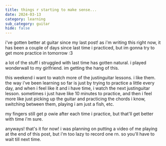 ```yaml
---
title: things r starting to make sense...
date: 2024-03-13
category: learning
sub_category: guitar
hide: false
---
```


i've gotten better at guitar since my last post! as i'm writing this right now, it has been a couple of days since last time i practiced, but im gonna try to get more practice in tomorrow :3

a lot of the stuff i struggled with last time has gotten natural. i played wonderwall to my girlfriend. im getting the hang of this.

this weekend i want to watch more of the justinguitar lessons. i like them. the way i've been learning so far is just by trying to practice a little every day,
and when i feel like it and i have time, i watch the next justinguitar lesson. sometimes i just have like 10 minutes to practice, and then i feel more like just
picking up the guitar and practicing the chords i know, switching between them, playing i am just a fish, etc.

my fingers still get p owie after each time i practice, but that'll get better with time i'm sure.

anyways! that's it for now! i was planning on putting a video of me playing at the end of this post, but i'm too lazy to record one rn. so you'll have to wait till next time.